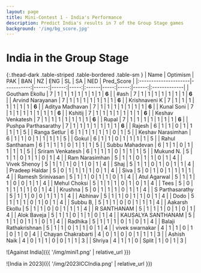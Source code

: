 ```yaml
---
layout: page
title: Mini-Contest 1 - India's Performance
description: Predict India's results in 7 of the Group Stage games
background: '/img/bg_score.jpg'
---
```


# India in the Group Stage


{:.thead-dark .table-striped .table-bordered .table-sm }
| Name                 |   Optimism |   PAK |   BAN |   NZ | ENG   |   SL |   SA |   NED | Pred_Score   |
|:---------------------|-----------:|------:|------:|-----:|:------|-----:|-----:|------:|:-------------|
| Goutham Ekollu       |          7 |     1 |     1 |    1 | 1     |    1 |    1 |     1 | **6**        |
| #ash                 |          7 |     1 |     1 |    1 | 1     |    1 |    1 |     1 | **6**        |
| Arvind Narayanan     |          7 |     1 |     1 |    1 | 1     |    1 |    1 |     1 | **6**        |
| Krishnaveni K        |          7 |     1 |     1 |    1 | 1     |    1 |    1 |     1 | **6**        |
| Aditya Madhavan      |          7 |     1 |     1 |    1 | 1     |    1 |    1 |     1 | **6**        |
| Kunal Soni           |          7 |     1 |     1 |    1 | 1     |    1 |    1 |     1 | **6**        |
| Kshitij              |          7 |     1 |     1 |    1 | 1     |    1 |    1 |     1 | **6**        |
| Keshav Venkatesh     |          7 |     1 |     1 |    1 | 1     |    1 |    1 |     1 | **6**        |
| Rupal                |          7 |     1 |     1 |    1 | 1     |    1 |    1 |     1 | **6**        |
| Pushpa Parthasarathy |          7 |     1 |     1 |    1 | 1     |    1 |    1 |     1 | **6**        |
| Rajesh               |          6 |     1 |     1 |    0 | 1     |    1 |    1 |     1 | 5            |
| Ranga Setlur         |          6 |     1 |     1 |    1 | 1     |    1 |    0 |     1 | 5            |
| Keshav Narasimhan    |          6 |     1 |     1 |    0 | 1     |    1 |    1 |     1 | 5            |
| Gokul                |          6 |     1 |     1 |    0 | 1     |    1 |    1 |     1 | 5            |
| Rahul Santhanam      |          6 |     1 |     1 |    1 | 0     |    1 |    1 |     1 | 5            |
| Subbu Mahadevan      |          6 |     1 |     1 |    0 | 1     |    1 |    1 |     1 | 5            |
| Sriram Venkatesh     |          6 |     1 |     1 |    1 | 0     |    1 |    1 |     1 | 5            |
| Mukund N.            |          5 |     1 |     1 |    0 | 1     |    1 |    0 |     1 | 4            |
| Ram Narasimhan       |          5 |     1 |     1 |    0 | 1     |    1 |    0 |     1 | 4            |
| Vivek Shenoy         |          5 |     1 |     1 |    1 | 0     |    1 |    0 |     1 | 4            |
| Shaj                 |          5 |     1 |     1 |    0 | 1     |    0 |    1 |     1 | 4            |
| Pradeep Haldar       |          5 |     0 |     1 |    1 | 1     |    1 |    0 |     1 | 4            |
| Siva                 |          5 |     0 |     1 |    0 | 1     |    1 |    1 |     1 | 4            |
| Ramesh Srinivasan    |          5 |     1 |     1 |    0 | 1     |    1 |    0 |     1 | 4            |
| Atul Agarwal         |          5 |     1 |     1 |    1 | 0     |    0 |    1 |     1 | 4            |
| Mehul Choksi         |          5 |     1 |     1 |    1 | 0     |    1 |    0 |     1 | 4            |
| Tees                 |          5 |     0 |     1 |    1 | 1     |    1 |    0 |     1 | 4            |
| Krushna              |          5 |     0 |     1 |    1 | 1     |    0 |    1 |     1 | 4            |
| S Parthasarathy      |          5 |     1 |     1 |    0 | 0     |    1 |    1 |     1 | 4            |
| Abhinav              |          5 |     1 |     1 |    0 | 1     |    1 |    0 |     1 | 4            |
| Dodo                 |          5 |     1 |     1 |    1 | 0     |    1 |    0 |     1 | 4            |
| Subbu B,             |          5 |     1 |     1 |    0 | 0     |    1 |    1 |     1 | 4            |
| Aakarsh Ekollu       |          5 |     1 |     1 |    0 | 0     |    1 |    1 |     1 | 4            |
| R SANTHANAM          |          5 |     1 |     1 |    1 | 0     |    1 |    0 |     1 | 4            |
| Alok Baveja          |          5 |     1 |     1 |    0 | 1     |    1 |    0 |     1 | 4            |
| KAUSALYA SANTHANAM   |          5 |     1 |     1 |    0 | 1     |    1 |    0 |     1 | 4            |
| Radhika              |          5 |     1 |     1 |    1 | 0     |    1 |    0 |     1 | 4            |
| Balaji Rathakrishnan |          5 |     1 |     1 |    0 | 1     |    1 |    0 |     1 | 4            |
| vivek swarnakar      |          4 |     1 |     1 |    0 | 1     |    0 |    1 |     0 | 4            |
| Chayan Chakrabarti   |          4 |     0 |     1 |    0 | 0     |    1 |    1 |     1 | 3            |
| Ashish Naik          |          4 |     0 |     1 |    1 | 0     |    0 |    1 |     1 | 3            |
| Shriya               |          4 |     1 |     1 |    0 | Split |    1 |    0 |     1 | 3            |

![Against India]({{ '/img/mini1.png' | relative_url }})


![India in 2023]({{ '/img/2023ICCIndia.png' | relative_url }})
